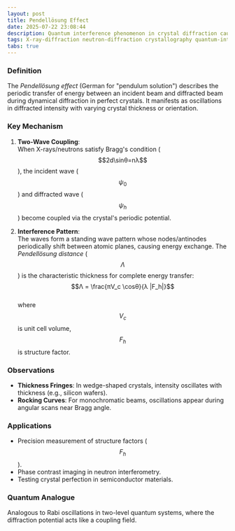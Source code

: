 ```yaml
---
layout: post  
title: Pendellösung Effect  
date: 2025-07-22 23:08:44  
description: Quantum interference phenomenon in crystal diffraction causing periodic energy exchange between incident and diffracted beams.  
tags: X-ray-diffraction neutron-diffraction crystallography quantum-interference  
tabs: true  
---  
```


### **Definition**  
The *Pendellösung effect* (German for "pendulum solution") describes the periodic transfer of energy between an incident beam and diffracted beam during dynamical diffraction in perfect crystals. It manifests as oscillations in diffracted intensity with varying crystal thickness or orientation.

### **Key Mechanism**  
1. **Two-Wave Coupling**:  
   When X-rays/neutrons satisfy Bragg's condition ($$2d\sinθ=nλ$$), the incident wave ($$ψ_0$$) and diffracted wave ($$ψ_h$$) become coupled via the crystal's periodic potential.  

2. **Interference Pattern**:  
   The waves form a standing wave pattern whose nodes/antinodes periodically shift between atomic planes, causing energy exchange. The *Pendellösung distance* ($$Λ$$) is the characteristic thickness for complete energy transfer:  
   $$Λ = \frac{πV_c \cosθ}{λ |F_h|}$$  
   where $$V_c$$ is unit cell volume, $$F_h$$ is structure factor.

### **Observations**  
- **Thickness Fringes**: In wedge-shaped crystals, intensity oscillates with thickness (e.g., silicon wafers).  
- **Rocking Curves**: For monochromatic beams, oscillations appear during angular scans near Bragg angle.  

### **Applications**  
- Precision measurement of structure factors ($$F_h$$).  
- Phase contrast imaging in neutron interferometry.  
- Testing crystal perfection in semiconductor materials.  

### **Quantum Analogue**  
Analogous to Rabi oscillations in two-level quantum systems, where the diffraction potential acts like a coupling field.